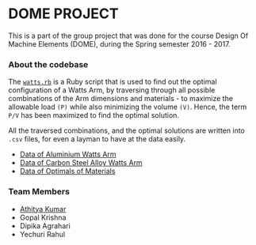 # DOME PROJECT

This is a part of the group project that was done for the course Design Of Machine Elements (DOME), during the Spring semester 2016 - 2017. 

### About the codebase

The [`watts.rb`](https://github.com/athityakumar/dome-project/blob/master/watts.rb) is a Ruby script that is used to find out the optimal configuration of a Watts Arm, by traversing through all possible combinations of the Arm dimensions and materials - to maximize the allowable load `(P)` while also minimizing the volume `(V)`. Hence, the term `P/V` has been maximized to find the optimal solution.

All the traversed combinations, and the optimal solutions are written into `.csv` files, for even a layman to have at the data easily.

- [Data of Aluminium Watts Arm](https://github.com/athityakumar/dome-project/blob/master/Aluminium.csv)
- [Data of Carbon Steel Alloy Watts Arm](https://github.com/athityakumar/dome-project/blob/master/Carbon_Steel_Alloy.csv)
- [Data of Optimals of Materials](https://github.com/athityakumar/dome-project/blob/master/Optimals.csv)

### Team Members

- [Athitya Kumar](https://github.com/athityakumar)
- Gopal Krishna
- Dipika Agrahari
- Yechuri Rahul
